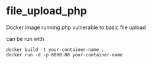 # file_upload_php
Docker image running php vulnerable to basic file upload

can be run with 
```
docker build -t your-container-name .
docker run -d -p 8000:80 your-container-name
```
